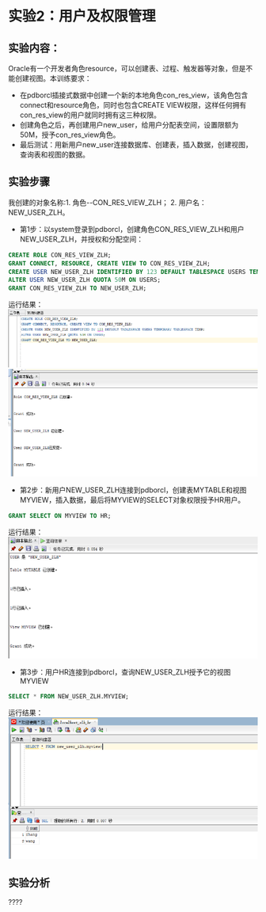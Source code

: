 # 实验2：用户及权限管理

## 实验内容：
Oracle有一个开发者角色resource，可以创建表、过程、触发器等对象，但是不能创建视图。本训练要求：
- 在pdborcl插接式数据中创建一个新的本地角色con_res_view，该角色包含connect和resource角色，同时也包含CREATE VIEW权限，这样任何拥有con_res_view的用户就同时拥有这三种权限。
- 创建角色之后，再创建用户new_user，给用户分配表空间，设置限额为50M，授予con_res_view角色。
- 最后测试：用新用户new_user连接数据库、创建表，插入数据，创建视图，查询表和视图的数据。

## 实验步骤

我创建的对象名称:1. 角色--CON_RES_VIEW_ZLH； 2. 用户名：NEW_USER_ZLH。

- 第1步：以system登录到pdborcl，创建角色CON_RES_VIEW_ZLH和用户NEW_USER_ZLH，并授权和分配空间：

```sql
CREATE ROLE CON_RES_VIEW_ZLH;
GRANT CONNECT, RESOURCE, CREATE VIEW TO CON_RES_VIEW_ZLH;
CREATE USER NEW_USER_ZLH IDENTIFIED BY 123 DEFAULT TABLESPACE USERS TEMPORARY TABLESPACE TEMP;
ALTER USER NEW_USER_ZLH QUOTA 50M ON USERS;	
GRANT CON_RES_VIEW_ZLH TO NEW_USER_ZLH;	
```

运行结果：
![代码](https://github.com/Scarpes/Oracle/blob/master/test2/1-1.png)
![运行结果](https://github.com/Scarpes/Oracle/blob/master/test2/1-2.png)


- 第2步：新用户NEW_USER_ZLH连接到pdborcl，创建表MYTABLE和视图MYVIEW，插入数据，最后将MYVIEW的SELECT对象权限授予HR用户。

```sql
GRANT SELECT ON MYVIEW TO HR;
```

运行结果：
![运行结果](https://github.com/Scarpes/Oracle/blob/master/test2/2.png)

 

- 第3步：用户HR连接到pdborcl，查询NEW_USER_ZLH授予它的视图MYVIEW

```sql
SELECT * FROM NEW_USER_ZLH.MYVIEW;
```

运行结果：
![运行结果](https://github.com/Scarpes/Oracle/blob/master/test2/3.png)


## 实验分析
????

